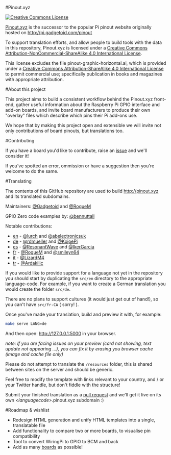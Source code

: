 #Pinout.xyz

<a rel="license" href="http://creativecommons.org/licenses/by-nc-sa/4.0/"><img alt="Creative Commons License" style="border-width:0" src="https://i.creativecommons.org/l/by-nc-sa/4.0/88x31.png" /></a>

[Pinout.xyz](http://pinout.xyz/) is the successor to the popular Pi pinout website originally hosted on http://pi.gadgetoid.com/pinout

To support translation efforts, and allow people to build tools with the data in this repository, Pinout.xyz is licensed under a <a rel="license" href="http://creativecommons.org/licenses/by-nc-sa/4.0/">Creative Commons Attribution-NonCommercial-ShareAlike 4.0 International License</a>.

This license excludes the file pinout-graphic-horizontal.ai, which is provided under a <a rel="license" href="http://creativecommons.org/licenses/by-sa/4.0/">Creative Commons Attribution-ShareAlike 4.0 International License</a> to permit commercial use; specifically publication in books and magazines with appropriate attribution.

#About this project

This project aims to build a consistent workflow behind the Pinout.xyz front-end, gather useful information about the Raspberry Pi GPIO interface and add-on boards, and invite board manufacturers to produce their own "overlay" files which describe which pins their Pi add-ons use.

We hope that by making this project open and extensible we will invite not only contributions of board pinouts, but translations too.

#Contributing

If you have a board you'd like to contribute, raise an [issue](https://github.com/Gadgetoid/Pinout.xyz/issues) and we'll consider it!

If you've spotted an error, ommission or have a suggestion then you're welcome to do the same.

#Translating

The contents of this GitHub repository are used to build http://pinout.xyz and its translated subdomains.

Maintainers: [@Gadgetoid](https://github.com/Gadgetoid) and [@RogueM](https://github.com/RogueM)

GPIO Zero code examples by: [@bennuttall](https://github.com/bennuttall)

Notable contributions:

* [en](http://pinout.xyz/) - [@lurch](https://github.com/lurch) and [@abelectronicsuk](https://github.com/abelectronicsuk)
* [de](http://de.pinout.xyz/) - [@rdmueller](https://github.com/rdmueller) and [@KojoePi](https://github.com/KojoePi)
* [es](http://es.pinout.xyz/) - [@ResonantWave](https://github.com/ResonantWave) and [@IkerGarcia](https://github.com/IkerGarcia)
* [fr](http://fr.pinout.xyz/) - [@RogueM](https://github.com/RogueM) and [@smileyn64](https://github.com/smileyn64)
* [it](http://it.pinout.xyz/) - [@LizardM4](https://github.com/LizardM4)
* [tr](http://tr.pinout.xyz/) - [@Ardakilic](https://github.com/Ardakilic)

If you would like to provide support for a language not yet in the repository you should start by duplicating the `src/en` directory to the appropriate language-code. For example, if you want to create a German translation you would create the folder `src/de`.

There are no plans to support cultures (it would just get out of hand!), so you can't have `src/fr-CA` ( sorry! ).

Once you've made your translation, build and preview it with, for example:

```bash
make serve LANG=de
```

And then open: http://127.0.0.1:5000 in your browser.

*note: if you are facing issues on your preview (card not showing, text update not appearing ...), you can fix it by erasing you browser cache (image and cache file only)*

Please do not attempt to translate the `/resources` folder, this is shared between sites on the server and should be generic.

Feel free to modify the template with links relevant to your country, and / or your Twitter handle, but don't fiddle with the structure!

Submit your finished translation as a [pull request](https://github.com/Gadgetoid/Pinout.xyz/pulls) and we'll get it live on its own *&lt;languagecode&gt;*.pinout.xyz subdomain :)

#Roadmap &amp; wishlist

* Redesign HTML generation and unify HTML templates into a single, translatable file
* Add functionality to compare two or more boards, to visualise pin compatibility
* Tool to convert WiringPi to GPIO to BCM and back
* Add as many [boards](http://pinout.xyz/boards) as possible!
